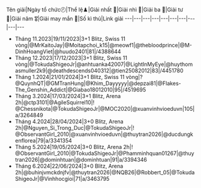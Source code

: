 Tên giải|Ngày tổ chức🕗|Thể lệ♟️|Giải nhất 🥇|Giải nhì 🥈|Giải ba 🥉|Giải tư 🏅|Giải năm 🎖️|Giải may mắn 🌟|Số kì thủ|Link giải
---|---|---|---|---|---|---|---|---|---
* Tháng 11.2023|19/11/2023|3+1 Blitz, Swiss 11 vòng|@MrKaitoJay|@Moitapchoi_k15|@meowf1|@thebloodprince|@M-DinhHoangViet|@huudo2401|81|/4388644
* Tháng 12.2023|17/12/2023|3+1 Blitz, Swiss 11 vòng|@TokudaShigeoJr|@anhtuanka42007|@LightInMyEye|@huythomasmuller2k9|@deathdescends040312|@tien25082012|83|/4451780
* Tháng 1.2024|21/01/2024|3+1 Blitz, Swiss 11 vòng|? @QuynhQT|@GMTranHung|@Khim_Dayyyyy|@depzai81|@Flakes-The_Genshin_Addict|@Giabao18012010|95|/4519695
* Tháng 3.2024|17/03/2024|3+1 Blitz, Arena 2h|@ctp3101|@AgileSquirrel10|! @Chessnikota|@TokudaShigeoJr|@MOC2020|@xuanvinhvioeduvn|105|a/3264849
* Tháng 4.2024|28/04/2024|3+0 Blitz, Arena 2h|@Nguyen_Si_Trong_Duc|@TokudaShigeoJr|! @ObservantGirl_2010|@xuanvinhvioeduvn|@thuytran2026|@ducdungkenflorea|79|a/3341354
* Tháng 5.2024|19/05/2024|3+0 Blitz, Arena 2h|! @ObservantGirl_2010|@TokudaShigeoJr|@Phamminhquan01267|@thuytran2026|@dominhtuan|@dominhtuan|91|a/3394346
* Tháng 6.2024|22/06/2024|3+0 Blitz, Arena 2h|@buhinjvmckdnjfv|@thuytran2026|@NQB26|@Robbert_05|@TokudaShigeoJr|@Vinhhocgioi|71|a/3463795
